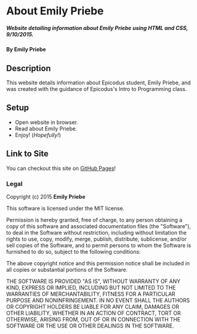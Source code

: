 # About Emily Priebe

##### Website detailing information about Emily Priebe using HTML and CSS, 9/10/2015.

#### By **Emily Priebe**

## Description

This website details information about Epicodus student, Emily Priebe, and was created with the guidance of Epicodus's Intro to Programming class.

## Setup

* Open website in browser.
* Read about Emily Priebe.
* Enjoy! (_Hopefully!_)

## Link to Site

You can checkout this site on [GitHub Pages](http://emilypriebe.github.io/about_me/)!
### Legal

Copyright (c) 2015 **Emily Priebe**

This software is licensed under the MIT license.

Permission is hereby granted, free of charge, to any person obtaining a copy
of this software and associated documentation files (the "Software"), to deal
in the Software without restriction, including without limitation the rights
to use, copy, modify, merge, publish, distribute, sublicense, and/or sell
copies of the Software, and to permit persons to whom the Software is
furnished to do so, subject to the following conditions:

The above copyright notice and this permission notice shall be included in
all copies or substantial portions of the Software.

THE SOFTWARE IS PROVIDED "AS IS", WITHOUT WARRANTY OF ANY KIND, EXPRESS OR
IMPLIED, INCLUDING BUT NOT LIMITED TO THE WARRANTIES OF MERCHANTABILITY,
FITNESS FOR A PARTICULAR PURPOSE AND NONINFRINGEMENT. IN NO EVENT SHALL THE
AUTHORS OR COPYRIGHT HOLDERS BE LIABLE FOR ANY CLAIM, DAMAGES OR OTHER
LIABILITY, WHETHER IN AN ACTION OF CONTRACT, TORT OR OTHERWISE, ARISING FROM,
OUT OF OR IN CONNECTION WITH THE SOFTWARE OR THE USE OR OTHER DEALINGS IN
THE SOFTWARE.
